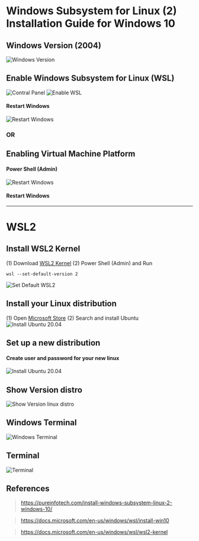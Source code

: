 # Windows Subsystem for Linux (2) Installation Guide for Windows 10

## Windows Version (2004)
![Windows Version](pictures/1-Windows-version.png)

## Enable Windows Subsystem for Linux (WSL)
![Contral Panel](pictures/2-contral-panel-programs-turn-features.png)
![Enable WSL](pictures/3-enable-wsl_vm.png)

<h4>Restart Windows</h4>

![Restart Windows](pictures/4-restart.png)

### OR
## Enabling Virtual Machine Platform
<h4> Power Shell (Admin)</h4>

![Restart Windows](pictures/5.enable-virtualmachineplatform.png)

<h4>Restart Windows</h4>

---

# WSL2 
## Install WSL2 Kernel
(1) Download [WSL2 Kernel](https://wslstorestorage.blob.core.windows.net/wslblob/wsl_update_x64.msi)
(2) Power Shell (Admin) and Run
```
wsl --set-default-version 2
```
![Set Default WSL2](pictures/6.set-default-wsl2.png)

## Install your Linux distribution
(1) Open [Microsoft Store](https://aka.ms/wslstore)
(2) Search and install Ubuntu
![Install Ubuntu 20.04](pictures/7-install-ubuntu20-04.png)

## Set up a new distribution
<h4>Create user and password for your new linux </h4>

![Install Ubuntu 20.04](pictures/8-create-user.png)

## Show Version distro
![Show Version linux distro](pictures/9-wsl-list.png)

## Windows Terminal
![Windows Terminal](pictures/10-windows-terminal.png)

## Terminal
![Terminal](pictures/11-terminal.png)

## References
> https://pureinfotech.com/install-windows-subsystem-linux-2-windows-10/

> https://docs.microsoft.com/en-us/windows/wsl/install-win10

> https://docs.microsoft.com/en-us/windows/wsl/wsl2-kernel
